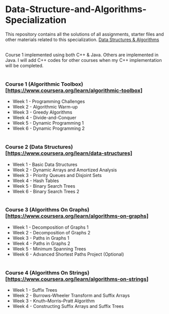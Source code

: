 # Data-Structure-and-Algorithms-Specialization
This repository contains all the solutions of all assignments, starter files and other materials related to this specialization.
[Data Structures & Algorithms](https://www.coursera.org/specializations/data-structures-algorithms) <br/><br/>

Course 1 implemented using both C++ & Java. Others are implemented in Java. I will add C++ codes for other courses when my C++ implementation will be completed.<br /><br />

### Course 1 (Algorithmic Toolbox) [https://www.coursera.org/learn/algorithmic-toolbox]
  * Week 1 - Programming Challenges
  * Week 2 - Algorithmic Warm-up
  * Week 3 - Greedy Algorithms
  * Week 4 - Divide-and-Conquer
  * Week 5 - Dynamic Programming 1
  * Week 6 - Dynamic Programming 2<br /><br />

### Course 2 (Data Structures) [https://www.coursera.org/learn/data-structures]
  * Week 1 - Basic Data Structures
  * Week 2 - Dynamic Arrays and Amortized Analysis
  * Week 3 - Priority Queues and Disjoint Sets
  * Week 4 - Hash Tables
  * Week 5 - Binary Search Trees
  * Week 6 - Binary Search Trees 2<br /><br />
  
### Course 3 (Algorithms On Graphs) [https://www.coursera.org/learn/algorithms-on-graphs]
  * Week 1 - Decomposition of Graphs 1
  * Week 2 - Decomposition of Graphs 2
  * Week 3 - Paths in Graphs 1
  * Week 4 - Paths in Graphs 2
  * Week 5 - Minimum Spanning Trees
  * Week 6 - Advanced Shortest Paths Project (Optional)<br /><br />
  
### Course 4 (Algorithms On Strings) [https://www.coursera.org/learn/algorithms-on-strings]
  * Week 1 - Suffix Trees
  * Week 2 - Burrows-Wheeler Transform and Suffix Arrays
  * Week 3 - Knuth–Morris–Pratt Algorithm
  * Week 4 - Constructing Suffix Arrays and Suffix Trees<br /><br />
  
